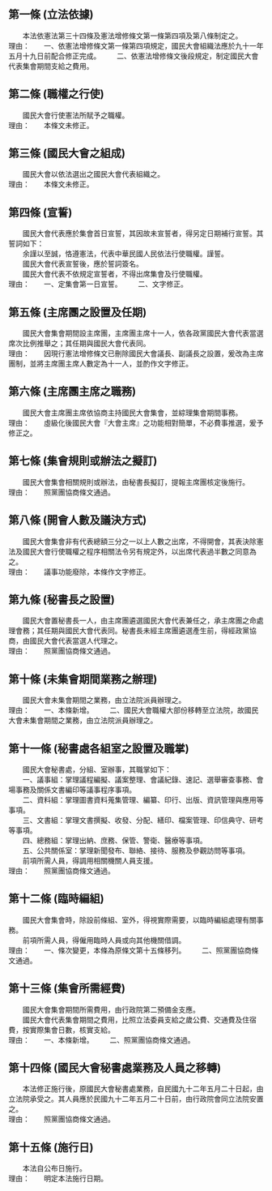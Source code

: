 第一條 (立法依據)
-----------------
　　本法依憲法第三十四條及憲法增修條文第一條第四項及第八條制定之。  
理由：　　一、依憲法增修條文第一條第四項規定，國民大會組織法應於九十一年五月十九日前配合修正完成。
　　二、依憲法增修條文後段規定，制定國民大會代表集會期間支給之費用。

第二條 (職權之行使)
-------------------
　　國民大會行使憲法所賦予之職權。  
理由：　　本條文未修正。

第三條 (國民大會之組成)
-----------------------
　　國民大會以依法選出之國民大會代表組織之。  
理由：　　本條文未修正。

第四條 (宣誓)
-------------
　　國民大會代表應於集會首日宣誓，其因故未宣誓者，得另定日期補行宣誓。其誓詞如下：  
　　余謹以至誠，恪遵憲法，代表中華民國人民依法行使職權。謹誓。  
　　國民大會代表宣誓後，應於誓詞簽名。  
　　國民大會代表不依規定宣誓者，不得出席集會及行使職權。  
理由：　　一、定集會第一日宣誓。
　　二、文字修正。

第五條 (主席團之設置及任期)
---------------------------
　　國民大會集會期間設主席團，主席團主席十一人，依各政黨國民大會代表當選席次比例推舉之；其任期與國民大會代表同。  
理由：　　因現行憲法增修條文已刪除國民大會議長、副議長之設置，爰改為主席團制，並將主席團主席人數定為十一人，並酌作文字修正。

第六條 (主席團主席之職務)
-------------------------
　　國民大會主席團主席依協商主持國民大會集會，並綜理集會期間事務。  
理由：　　虛級化後國民大會『大會主席』之功能相對簡單，不必費事推選，爰予修正之。

第七條 (集會規則或辦法之擬訂)
-----------------------------
　　國民大會集會相關規則或辦法，由秘書長擬訂，提報主席團核定後施行。  
理由：　　照黨團協商條文通過。

第八條 (開會人數及議決方式)
---------------------------
　　國民大會集會非有代表總額三分之一以上人數之出席，不得開會，其表決除憲法及國民大會行使職權之程序相關法令另有規定外，以出席代表過半數之同意為之。  
理由：　　議事功能廢除，本條作文字修正。

第九條 (秘書長之設置)
---------------------
　　國民大會置秘書長一人，由主席團遴選國民大會代表兼任之，承主席團之命處理會務；其任期與國民大會代表同。秘書長未經主席團遴選產生前，得經政黨協商，由國民大會代表當選人代理之。  
理由：　　照黨團協商條文通過。

第十條 (未集會期間業務之辦理)
-----------------------------
　　國民大會未集會期間之業務，由立法院派員辦理之。  
理由：　　一、本條新增。
　　二、國民大會職權大部份移轉至立法院，故國民大會未集會期間之業務，由立法院派員辦理之。

第十一條 (秘書處各組室之設置及職掌)
-----------------------------------
　　國民大會秘書處，分組、室辦事，其職掌如下：  
　　一、議事組：掌理議程編擬、議案整理、會議紀錄、速記、選舉審查事務、會場事務及關係文書編印等議事程序事項。  
　　二、資料組：掌理圖書資料蒐集管理、編纂、印行、出版、資訊管理與應用等事項。  
　　三、文書組：掌理文書撰擬、收發、分配、繕印、檔案管理、印信典守、研考等事項。  
　　四、總務組：掌理出納、庶務、保管、警衛、醫療等事項。  
　　五、公共關係室：掌理新聞發布、聯絡、接待、服務及參觀訪問等事項。  
　　前項所需人員，得調用相關機關人員支援。  
理由：　　照黨團協商條文通過。

第十二條 (臨時編組)
-------------------
　　國民大會集會時，除設前條組、室外，得視實際需要，以臨時編組處理有關事務。  
　　前項所需人員，得僱用臨時人員或向其他機關借調。  
理由：　　一、條次變更，本條為原條文第十五條移列。
　　二、照黨團協商條文通過。

第十三條 (集會所需經費)
-----------------------
　　國民大會集會期間所需費用，由行政院第二預備金支應。  
　　國民大會代表集會期間之費用，比照立法委員支給之歲公費、交通費及住宿費，按實際集會日數，核實支給。  
理由：　　一、本條新增。
　　二、照黨團協商條文通過。

第十四條 (國民大會秘書處業務及人員之移轉)
-----------------------------------------
　　本法修正施行後，原國民大會秘書處業務，自民國九十二年五月二十日起，由立法院承受之。其人員應於民國九十二年五月二十日前，由行政院會同立法院安置之。  
理由：　　照黨團協商條文通過。

第十五條 (施行日)
-----------------
　　本法自公布日施行。  
理由：　　明定本法施行日期。